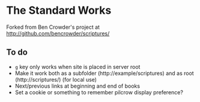 # The Standard Works #

Forked from Ben Crowder's project at http://github.com/bencrowder/scriptures/

## To do ##

* `g` key only works when site is placed in server root
* Make it work both as a subfolder (http://example/scriptures) and as root (http://scriptures/) (for local use)
* Next/previous links at beginning and end of books
* Set a cookie or something to remember pilcrow display preference?
